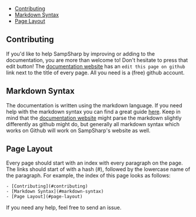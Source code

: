 - [Contributing](#contributing)
- [Markdown Syntax](#markdown-syntax)
- [Page Layout](#page-layout)

Contributing
------------
If you'd like to help SampSharp by improving or adding to the documentation, you are more than welcome to! Don't hesitate to press that edit button! The [documentation website] has an `edit this page on github` link next to the title of every page. All you need is a (free) github account.

Markdown Syntax
---------------
The documentation is written using the markdown language. If you need help with the markdown syntax you can find a great guide [here](https://github.com/adam-p/markdown-here/wiki/Markdown-Cheatsheet). Keep in mind that the [documentation website] might parse the markdown slightly differently as github might do, but generally all markdown syntax which works on Github will work on SampSharp's website as well.

Page Layout
-----------
Every page should start with an index with every paragraph on the page. The links should start of with a hash (#), followed by the lowercase name of the paragraph. For example, the index of this page looks as follows:

```
- [Contributing](#contributing)
- [Markdown Syntax](#markdown-syntax)
- [Page Layout](#page-layout)
```

If you need any help, feel free to send an issue.

[documentation website]: https://sampsharp.net/